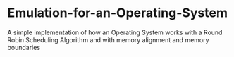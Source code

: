 # Emulation-for-an-Operating-System
A simple implementation of how an Operating System works with a Round Robin Scheduling Algorithm and with memory alignment and memory boundaries
